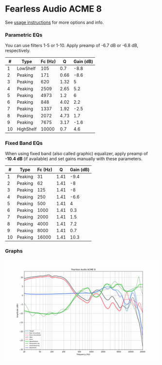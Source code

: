 # Fearless Audio ACME 8
See [usage instructions](https://github.com/jaakkopasanen/AutoEq#usage) for more options and info.

### Parametric EQs
You can use filters 1-5 or 1-10. Apply preamp of -6.7 dB or -6.8 dB, respectively.

|   # | Type      |   Fc (Hz) |    Q |   Gain (dB) |
|-----|-----------|-----------|------|-------------|
|   1 | LowShelf  |       105 | 0.7  |        -8.8 |
|   2 | Peaking   |       171 | 0.66 |        -8.6 |
|   3 | Peaking   |       620 | 1.32 |         5   |
|   4 | Peaking   |      2509 | 2.65 |         5.2 |
|   5 | Peaking   |      4973 | 1.2  |         6   |
|   6 | Peaking   |       848 | 4.02 |         2.2 |
|   7 | Peaking   |      1337 | 1.92 |        -2.5 |
|   8 | Peaking   |      2072 | 4.73 |         1.7 |
|   9 | Peaking   |      7675 | 3.17 |        -1.6 |
|  10 | HighShelf |     10000 | 0.7  |         4.6 |

### Fixed Band EQs
When using fixed band (also called graphic) equalizer, apply preamp of **-10.4 dB** (if available) and set gains manually with these parameters.

|   # | Type    |   Fc (Hz) |    Q |   Gain (dB) |
|-----|---------|-----------|------|-------------|
|   1 | Peaking |        31 | 1.41 |        -9.4 |
|   2 | Peaking |        62 | 1.41 |        -8   |
|   3 | Peaking |       125 | 1.41 |        -8   |
|   4 | Peaking |       250 | 1.41 |        -6.6 |
|   5 | Peaking |       500 | 1.41 |         4   |
|   6 | Peaking |      1000 | 1.41 |         0.3 |
|   7 | Peaking |      2000 | 1.41 |         1.5 |
|   8 | Peaking |      4000 | 1.41 |         7.2 |
|   9 | Peaking |      8000 | 1.41 |         0.7 |
|  10 | Peaking |     16000 | 1.41 |        10.3 |

### Graphs
![](./Fearless%20Audio%20ACME%208.png)
